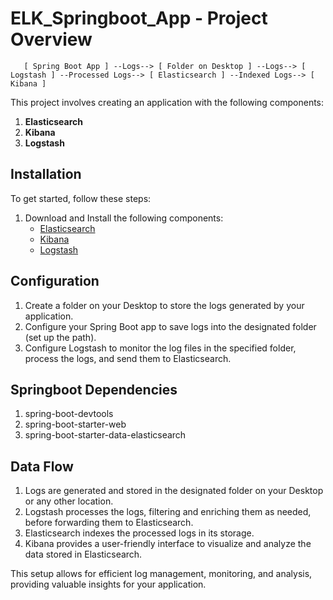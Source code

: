 # ELK_Springboot_App - Project Overview
       [ Spring Boot App ] --Logs--> [ Folder on Desktop ] --Logs--> [ Logstash ] --Processed Logs--> [ Elasticsearch ] --Indexed Logs--> [ Kibana ]

This project involves creating an application with the following components:

1. **Elasticsearch**
2. **Kibana**
3. **Logstash**

## Installation

To get started, follow these steps:

1. Download and Install the following components:
   - [Elasticsearch](https://www.elastic.co/downloads/elasticsearch)
   - [Kibana](https://www.elastic.co/downloads/kibana)
   - [Logstash](https://www.elastic.co/downloads/logstash)

## Configuration

1. Create a folder on your Desktop to store the logs generated by your application.
2. Configure your Spring Boot app to save logs into the designated folder (set up the path).
3. Configure Logstash to monitor the log files in the specified folder, process the logs, and send them to Elasticsearch.

## Springboot Dependencies

1. spring-boot-devtools
2. spring-boot-starter-web
3. spring-boot-starter-data-elasticsearch

## Data Flow

1. Logs are generated and stored in the designated folder on your Desktop or any other location.
2. Logstash processes the logs, filtering and enriching them as needed, before forwarding them to Elasticsearch.
3. Elasticsearch indexes the processed logs in its storage.
4. Kibana provides a user-friendly interface to visualize and analyze the data stored in Elasticsearch.

This setup allows for efficient log management, monitoring, and analysis, providing valuable insights for your application.
